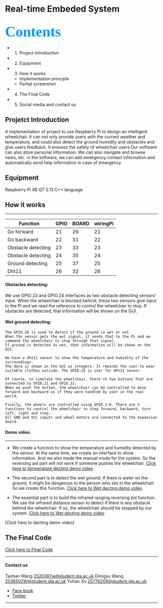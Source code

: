 # Real-time Embeded System
## <font color=#0099ff size=7 face="黑体"> Contents </font> 
- 1. Project Introduction
- 2. Equipment 
- 3. How it works
  -  Implementation principle
  -  Partial screenshot
- 4. The Final Code
- 5. Social media and contact us

## Projetct Introduction
A implementation of project to use Raspberry Pi to design an intelligent wheelchair. It can not only provide users with the current weather and temperature, and could also detect the ground humidity and obstacles and give users feedback. It ensures the safety of wheelchair users.Our software can also store personal information. We can also navigate and browse news, etc. in the software, we can add emergency contact information and automatically send help information in case of emergency


## Equipment
Raspberry Pi 4B
QT 5.13
C++ language

## How it works
*****
| Function | GPIO | BOARD | wiringPi |
| ---------------- | ----- | -----| -----|
| Go forward | 21 | 29 | 21 |
| Go backward | 22 | 31 | 22 |
| Obstacle detecting | 23 | 33 | 23 |
| Obstacle detecting | 24 | 35 | 24 |
| Ground detecting | 25 | 37 | 25 |
| Dht11 | 26 | 32 | 26|
#### Obstacles detecting:
We use GPIO.23 and GPIO.24 interfaces as two obstacle detecting sensors' input. When the wheelchair is blocked behind, these two sensors give input to the Pi and we read the reference to control the wheelchair to stop. If obstacles are detected, that information will be shown on the GUI. 
#### Wet ground detecting:
    The GPIO.26 is used to detect if the ground is wet or not. 
    When the sensor gets the wet signal, it sends that to the Pi and we command the wheelchair to stop through that signal. 
    If ground is detected as wet, that information will be shown on the GUI. 
    
    We have a dht11 sensor to show the temperature and humidity of the surroundings. 
    The data is shown on the GUI as integers. It reminds the user to wear suitable clothes outside. The GPIO.25 is user for dht11 sensor.

    Of course, to simulate the wheelchair, there're two buttons that are connected to GPIO.21 and GPIO.22.
    When we push the button, the wheelchair can be controlled to move forward and backward as if they were handled by user in the real world.
    
    Finally, the wheels are controlled using GPIO.1~6. There are 5 functions to control the wheelchair to step forward, backward, turn left, right and stop. 
    All GND and VCC inputs and wheel motors are connected to the expansion board.
#### Demo video.
*****
- We create a function to show the temperature and humidity detected by the sensor. At the same time, we create an interface to show information. And we also made the manual mode for the system. So the reversing aid part will not work if someone pushes the wheelchair.
    [Click here to temperature decting demo video](https://twitter.com/realtime_smart/status/1384018424637001734)
    
- The second part is to detect the wet ground. If there is water on the ground, it might be dangerous to the person who sits in the wheelchair. So we create this function.
    [Click here to Wet decting demo video](https://twitter.com/realtime_smart/status/1384016938376982529)
    
- The essential part is to build the infrared ranging reversing aid function. We use the infrared distance sensor to detect if there is any obstacle behind the wheelchair. If so, the wheelchair should be stopped by our system.
    [Click here to Wet decting demo video](https://twitter.com/realtime_smart/status/1384016074132258821)

    
[Click here to  decting demo video]

## The Final Code
[Click here to Final Code](https://github.com/THWANG-design/Embeded-System/tree/main/code) 
*****
#### Contact us
Taohan Wang 2520367w@student.gla.ac.uk
    Dongyu Wang 2536502W@student.gla.ac.uk
    Yuhao Xu    2577620X@student.gla.ac.uk

- [Face book](https://www.facebook.com/wheelchair.smart) 
- [ Twitter ](https://twitter.com/realtime_smart)
*****








